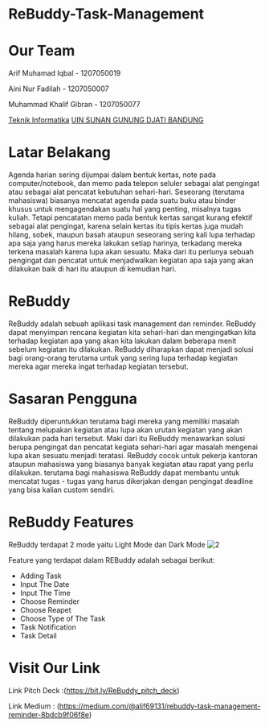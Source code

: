 # ReBuddy-Task-Management
# Our Team
Arif Muhamad Iqbal - 1207050019

Aini Nur Fadilah - 1207050007

Muhammad Khalif Gibran - 1207050077

[Teknik Informatika](http://if.uinsgd.ac.id/)  [UIN SUNAN GUNUNG DJATI BANDUNG](https://uinsgd.ac.id/)
# Latar Belakang 
Agenda harian sering dijumpai dalam bentuk kertas, note pada computer/notebook, dan memo pada telepon seluler sebagai alat pengingat atau sebagai alat pencatat kebutuhan sehari-hari. Seseorang (terutama mahasiswa) biasanya mencatat agenda pada suatu buku atau binder khusus untuk mengagendakan suatu hal yang penting, misalnya tugas kuliah. Tetapi pencatatan memo pada bentuk kertas sangat kurang efektif sebagai alat pengingat, karena selain kertas itu tipis kertas juga mudah hilang, sobek, maupun basah ataupun seseorang sering kali lupa terhadap apa saja yang harus mereka lakukan setiap harinya, terkadang mereka terkena masalah karena lupa akan sesuatu. 
Maka dari itu perlunya sebuah pengingat dan pencatat untuk menjadwalkan kegiatan apa saja yang akan dilakukan baik di hari itu ataupun di kemudian hari.
# ReBuddy
ReBuddy adalah sebuah aplikasi task management dan reminder. ReBuddy dapat menyimpan rencana kegiatan kita sehari-hari dan mengingatkan kita terhadap kegiatan apa yang akan kita lakukan dalam beberapa menit sebelum kegiatan itu dilakukan.
ReBuddy diharapkan dapat menjadi solusi bagi orang-orang terutama untuk yang sering lupa terhadap kegiatan mereka agar mereka ingat terhadap kegiatan tersebut.
# Sasaran Pengguna
ReBuddy diperuntukkan terutama bagi mereka yang memiliki masalah tentang melupakan kegiatan atau lupa akan urutan kegiatan yang akan dilakukan pada hari tersebut.
Maki dari itu ReBuddy menawarkan solusi berupa pengingat dan pencatat kegiata sehari-hari agar masalah mengenai lupa akan sesuatu menjadi teratasi.
ReBuddy cocok untuk pekerja kantoran ataupun mahasiswa yang biasanya banyak kegiatan atau rapat yang perlu dilakukan. terutama bagi mahasiswa ReBuddy dapat membantu untuk mencatat tugas - tugas yang harus dikerjakan dengan pengingat deadline yang bisa kalian custom sendiri.
# ReBuddy Features
ReBuddy terdapat 2 mode yaitu Light Mode dan Dark Mode
![2](https://user-images.githubusercontent.com/86569461/210065679-0162c978-0e1c-43ee-9017-140f5349c82d.png)

Feature yang terdapat dalam REBuddy adalah sebagai berikut:
- Adding Task
- Input The Date
- Input The Time
- Choose Reminder
- Choose Reapet
- Choose Type of The Task
- Task Notification
- Task Detail
# Visit Our Link
Link Pitch Deck :(https://bit.ly/ReBuddy_pitch_deck)

Link Medium : (https://medium.com/@alif69131/rebuddy-task-management-reminder-8bdcb9f06f8e)



